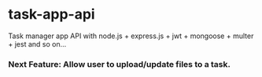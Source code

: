 # task-app-api

Task manager app API with node.js + express.js + jwt + mongoose + multer + jest and so on...

### Next Feature: Allow user to upload/update files to a task.
